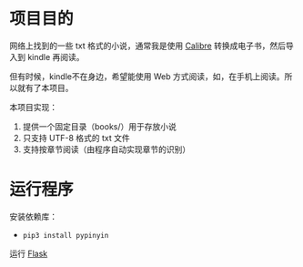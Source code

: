 # 项目目的

网络上找到的一些 txt 格式的小说，通常我是使用 [Calibre](https://calibre-ebook.com/) 转换成电子书，然后导入到 kindle 再阅读。

但有时候，kindle不在身边，希望能使用 Web 方式阅读，如，在手机上阅读。所以就有了本项目。

本项目实现：

1. 提供一个固定目录（books/）用于存放小说
2. 只支持 UTF-8 格式的 txt 文件
3. 支持按章节阅读（由程序自动实现章节的识别）

# 运行程序

安装依赖库：

* `pip3 install pypinyin`

运行 [Flask](Flask.md)


